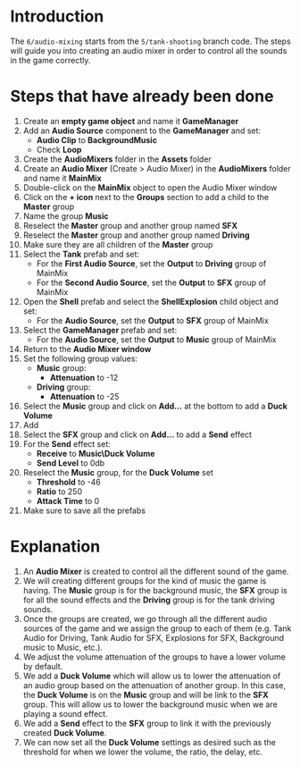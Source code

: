 # Introduction

The `6/audio-mixing` starts from the `5/tank-shooting` branch code. The steps will guide you into creating an audio mixer in order to control all the sounds in the game correctly.
# Steps that have already been done

1. Create an **empty game object** and name it **GameManager**
2. Add an **Audio Source** component to the **GameManager** and set:
    * **Audio Clip** to **BackgroundMusic**
    * Check **Loop**
3. Create the **AudioMixers** folder in the **Assets** folder 
4. Create an **Audio Mixer** (Create > Audio Mixer) in the **AudioMixers** folder and name it **MainMix**
5. Double-click on the **MainMix** object to open the Audio Mixer window
6. Click on the **+ icon** next to the **Groups** section to add a child to the **Master** group
7. Name the group **Music**
8. Reselect the **Master** group and another group named **SFX**
9. Reselect the **Master** group and another group named **Driving**
10. Make sure they are all children of the **Master** group
11. Select the **Tank** prefab and set:
    * For the **First Audio Source**, set the **Output** to **Driving** group of MainMix
    * For the **Second Audio Source**, set the **Output** to **SFX** group of MainMix
12. Open the **Shell** prefab and select the **ShellExplosion** child object and set:
    * For the **Audio Source**, set the **Output** to **SFX** group of MainMix
14. Select the **GameManager** prefab and set:
    * For the **Audio Source**, set the **Output** to **Music** group of MainMix
15. Return to the **Audio Mixer window**   
16. Set the following group values:
    * **Music** group:
        * **Attenuation** to -12
    * **Driving** group:
        * **Attenuation** to -25
17. Select the **Music** group and click on **Add...** at the bottom to add a **Duck Volume**
18. Add 
19. Select the **SFX** group and click on **Add...** to add a **Send** effect
20. For the **Send** effect set:
    * **Receive** to **Music\Duck Volume**
    * **Send Level** to 0db
21. Reselect the **Music** group, for the **Duck Volume** set
    * **Threshold** to -46
    * **Ratio** to 250
    * **Attack Time** to 0
22. Make sure to save all the prefabs


# Explanation

1. An **Audio Mixer** is created to control all the different sound of the game. 
2. We will creating different groups for the kind of music the game is having. The **Music** group is for the background music, the **SFX** group is for all the sound effects and the **Driving** group is for the tank driving sounds.
3. Once the groups are created, we go through all the different audio sources of the game and we assign the group to each of them (e.g. Tank Audio for Driving, Tank Audio for SFX, Explosions for SFX, Background music to Music, etc.).
4. We adjust the volume attenuation of the groups to have a lower volume by default.
5. We add a **Duck Volume** which will allow us to lower the attenuation of an audio group based on the attenuation of another group. In this case, the **Duck Volume** is on the **Music** group and will be link to the **SFX** group. This will allow us to lower the background music when we are playing a sound effect.
6. We add a **Send** effect to the **SFX** group to link it with the previously created **Duck Volume**.
7. We can now set all the **Duck Volume** settings as desired such as the threshold for when we lower the volume, the ratio, the delay, etc.